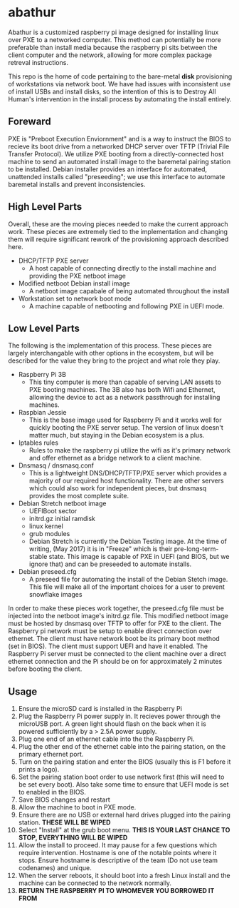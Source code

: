 # abathur

Abathur is a customized raspberry pi image designed for installing linux over PXE to a networked computer.
This method can potentially be more preferable than install media because the raspberry pi sits between the client computer and the network, allowing for more complex package retreval instructions.


This repo is the home of code pertaining to the bare-metal **disk** provisioning of workstations via network boot.
We have had issues with inconsistent use of install USBs and install disks, so the intention of this is to Destroy All Human's intervention in the install process by automating the install entirely.

## Foreward

PXE is "Preboot Execution Enviornment" and is a way to instruct the BIOS to recieve its boot drive from a networked DHCP server over TFTP (Trivial File Transfer Protocol).
We utilize PXE booting from a directly-connected host machine to send an automated install image to the baremetal pairing station to be installed.
Debian installer provides an interface for automated, unattended installs called "preseeding"; we use this interface to automate baremetal installs and prevent inconsistencies.

## High Level Parts

Overall, these are the moving pieces needed to make the current approach work.
These pieces are extremely tied to the implementation and changing them will require significant rework of the provisioning approach described here.

* DHCP/TFTP PXE server
  - A host capable of connecting directly to the install machine and providing the PXE netboot image
* Modified netboot Debian install image
  - A netboot image capabale of being automated throughout the install
* Workstation set to network boot mode
  - A machine capable of netbooting and following PXE in UEFI mode.

## Low Level Parts

The following is the implementation of this process.
These pieces are largely interchangable with other options in the ecosystem, but will be described for the value they bring to the project and what role they play.

* Raspberry Pi 3B
  - This tiny computer is more than capable of serving LAN assets to PXE booting machines.
    The 3B also has both Wifi and Ethernet, allowing the device to act as a network passthrough for installing machines.
* Raspbian Jessie
  - This is the base image used for Raspberry Pi and it works well for quickly booting the PXE server setup.
    The version of linux doesn't matter much, but staying in the Debian ecosystem is a plus.
* Iptables rules
  - Rules to make the raspberry pi utilize the wifi as it's primary network and offer ethernet as a bridge network to a client machine.
* Dnsmasq / dnsmasq.conf
  - This is a lightweight DNS/DHCP/TFTP/PXE server which provides a majority of our required host functionality.
    There are other servers which could also work for independent pieces, but dnsmasq provides the most complete suite.
* Debian Stretch netboot image
  - UEFIBoot sector
  - initrd.gz initial ramdisk
  - linux kernel
  - grub modules
  - Debian Stretch is currently the Debian Testing image.
    At the time of writing, (May 2017) it is in "Freeze" which is their pre-long-term-stable state.
    This image is capable of PXE in UEFI (and BIOS, but we ignore that) and can be preseeded to automate installs.
* Debian preseed.cfg
  - A preseed file for automating the install of the Debian Stetch image.
    This file will make all of the important choices for a user to prevent snowflake images

In order to make these pieces work together, the preseed.cfg file must be injected into the netboot image's initrd.gz file.
This modified netboot image must be hosted by dnsmasq over TFTP to offer for PXE to the client.
The Raspberry pi network must be setup to enable direct connection over ethernet.
The client must have network boot be its primary boot method (set in BIOS).
The client must support UEFI and have it enabled.
The Raspberry Pi server must be connected to the client machine over a direct ethernet connection and the Pi should be on for approximately 2 minutes before booting the client.


## Usage

1. Ensure the microSD card is installed in the Raspberry Pi
2. Plug the Raspberry Pi power supply in.
   It recieves power through the microUSB port.
   A green light should flash on the back when it is powered sufficiently by a > 2.5A power supply.
3. Plug one end of an ethernet cable into the the Raspberry Pi.
4. Plug the other end of the ethernet cable into the pairing station, on the primary ethernet port.
5. Turn on the pairing station and enter the BIOS (usually this is F1 before it prints a logo).
6. Set the pairing station boot order to use network first (this will need to be set every boot).
   Also take some time to ensure that UEFI mode is set to enabled in the BIOS.
7. Save BIOS changes and restart
8. Allow the machine to boot in PXE mode.
9. Ensure there are no USB or external hard drives plugged into the pairing station. **THESE WILL BE WIPED**
9. Select "Install" at the grub boot menu. **THIS IS YOUR LAST CHANCE TO STOP, EVERYTHING WILL BE WIPED**
10. Allow the install to proceed.
    It may pause for a few questions which require intervention.
    Hostname is one of the notable points where it stops.
    Ensure hostname is descriptive of the team (Do not use team codenames) and unique.
11. When the server reboots, it should boot into a fresh Linux install and the machine can be connected to the network normally.
12. **RETURN THE RASPBERRY PI TO WHOMEVER YOU BORROWED IT FROM**
